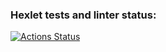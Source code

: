 ### Hexlet tests and linter status:
[![Actions Status](https://github.com/CoinerLo/layout-designer-project-lvl3/workflows/hexlet-check/badge.svg)](https://github.com/CoinerLo/layout-designer-project-lvl3/actions)